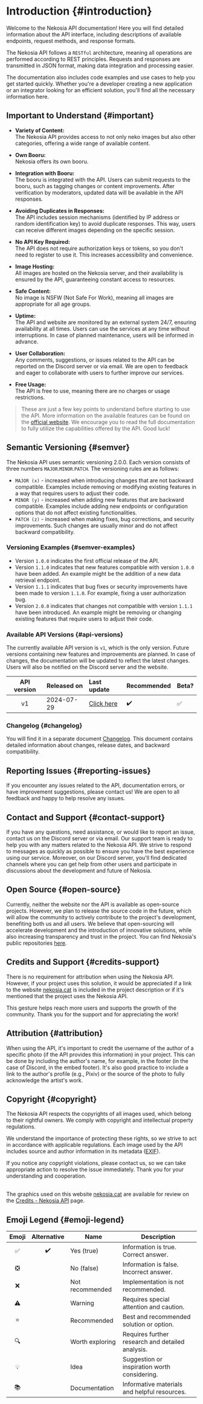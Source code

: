 [//]: # (Title: Introduction - Nekosia API Docs)
[//]: # (Description: Nekosia is a free Neko API for integrating anime content into your projects. With cute anime images and a dedicated Booru, Nekosia has everything you need!)
[//]: # (Tags: introduction, nekosia api introduction, nekosia api docs introduction, nekosia api overview, nekosia api summary, nekosia api guide, nekosia api documentation, nekosia api intro)
[//]: # (Canonical: introduction)
[//]: # (Creation date: 2024-07-29)
[//]: # (Last update: 2025-05-22)
[//]: # (Contributors: N/A)

# Introduction {#introduction}
Welcome to the Nekosia API documentation! Here you will find detailed information about the API interface, including descriptions of available endpoints, request methods, and response formats.

The Nekosia API follows a `RESTful` architecture, meaning all operations are performed according to REST principles.
Requests and responses are transmitted in JSON format, making data integration and processing easier.

The documentation also includes code examples and use cases to help you get started quickly.
Whether you're a developer creating a new application or an integrator looking for an efficient solution, you'll find all the necessary information here.

## Important to Understand {#important}
- **Variety of Content:**  
  The Nekosia API provides access to not only neko images but also other categories, offering a wide range of available content.

- **Own Booru:**  
  Nekosia offers its own booru.

- **Integration with Booru:**  
  The booru is integrated with the API. Users can submit requests to the booru, such as tagging changes or content improvements. After verification by moderators, updated data will be available in the API responses.

- **Avoiding Duplicates in Responses:**  
  The API includes session mechanisms (identified by IP address or random identification key) to avoid duplicate responses. This way, users can receive different images depending on the specific session.

- **No API Key Required:**  
  The API does not require authorization keys or tokens, so you don't need to register to use it. This increases accessibility and convenience.

- **Image Hosting:**  
  All images are hosted on the Nekosia server, and their availability is ensured by the API, guaranteeing constant access to resources.

- **Safe Content:**  
  No image is NSFW (Not Safe For Work), meaning all images are appropriate for all age groups.

- **Uptime:**  
  The API and website are monitored by an external system 24/7, ensuring availability at all times. Users can use the services at any time without interruptions. In case of planned maintenance, users will be informed in advance.

- **User Collaboration:**  
  Any comments, suggestions, or issues related to the API can be reported on the Discord server or via email. We are open to feedback and eager to collaborate with users to further improve our services.

- **Free Usage:**  
  The API is free to use, meaning there are no charges or usage restrictions.

> These are just a few key points to understand before starting to use the API. More information on the available features can be found on the [official website](https://nekosia.cat).
> We encourage you to read the full documentation to fully utilize the capabilities offered by the API. Good luck!

## Semantic Versioning {#semver}
The Nekosia API uses semantic versioning 2.0.0. Each version consists of three numbers `MAJOR`.`MINOR`.`PATCH`. The versioning rules are as follows:
- `MAJOR (x)` - increased when introducing changes that are not backward compatible. Examples include removing or modifying existing features in a way that requires users to adjust their code.
- `MINOR (y)` - increased when adding new features that are backward compatible. Examples include adding new endpoints or configuration options that do not affect existing functionalities.
- `PATCH (z)` - increased when making fixes, bug corrections, and security improvements. Such changes are usually minor and do not affect backward compatibility.

### Versioning Examples {#semver-examples}
- Version `1.0.0` indicates the first official release of the API.
- Version `1.1.0` indicates that new features compatible with version `1.0.0` have been added. An example might be the addition of a new data retrieval endpoint.
- Version `1.1.1` indicates that bug fixes or security improvements have been made to version `1.1.0`. For example, fixing a user authorization bug.
- Version `2.0.0` indicates that changes not compatible with version `1.1.1` have been introduced. An example might be removing or changing existing features that require users to adjust their code.

### Available API Versions {#api-versions}
The currently available API version is `v1`, which is the only version. Future versions containing new features and improvements are planned.
In case of changes, the documentation will be updated to reflect the latest changes. Users will also be notified on the Discord server and the website.

| API version                  | Released on | Last update                                                       | Recommended | Beta? |
|------------------------------|-------------|:------------------------------------------------------------------|-------------|-------|
| <div align="center">v1</div> | 2024-07-29  | [Click here](https://nekosia.cat/documentation?page=changelog#v1) | ✔️          | ✅     |

### Changelog {#changelog}
You will find it in a separate document [Changelog](https://nekosia.cat/documentation?page=changelog). This document contains detailed information about changes, release dates, and backward compatibility.

## Reporting Issues {#reporting-issues}
If you encounter any issues related to the API, documentation errors, or have improvement suggestions, please contact us!
We are open to all feedback and happy to help resolve any issues.

## Contact and Support {#contact-support}
If you have any questions, need assistance, or would like to report an issue, contact us on the Discord server or via email.
Our support team is ready to help you with any matters related to the Nekosia API.
We strive to respond to messages as quickly as possible to ensure you have the best experience using our service.
Moreover, on our Discord server, you'll find dedicated channels where you can get help from other users and participate in discussions about the development and future of Nekosia.

## Open Source {#open-source}
Currently, neither the website nor the API is available as open-source projects.
However, we plan to release the source code in the future, which will allow the community to actively contribute to the project's development, benefiting both us and all users.
We believe that open-sourcing will accelerate development and the introduction of innovative solutions, while also increasing transparency and trust in the project.
You can find Nekosia's public repositories [here](https://github.com/Nekosia-API).

## Credits and Support {#credits-support}
There is no requirement for attribution when using the Nekosia API.
However, if your project uses this solution, it would be appreciated if a link to the website [nekosia.cat](https://nekosia.cat) is included in the project description or if it's mentioned that the project uses the Nekosia API.

This gesture helps reach more users and supports the growth of the community.
Thank you for the support and for appreciating the work!

## Attribution {#attribution}
When using the API, it's important to credit the username of the author of a specific photo (if the API provides this information) in your project.
This can be done by including the author's name, for example, in the footer (in the case of Discord, in the embed footer).
It's also good practice to include a link to the author's profile (e.g., Pixiv) or the source of the photo to fully acknowledge the artist's work.

## Copyright {#copyright}
The Nekosia API respects the copyrights of all images used, which belong to their rightful owners.
We comply with copyright and intellectual property regulations.

We understand the importance of protecting these rights, so we strive to act in accordance with applicable regulations.
Each image used by the API includes source and author information in its metadata ([EXIF](https://www.npmjs.com/package/exiftool-vendored)).

If you notice any copyright violations, please contact us, so we can take appropriate action to resolve the issue immediately.
Thank you for your understanding and cooperation.<br><br>

The graphics used on this website [nekosia.cat](https://nekosia.cat) are available for review on the [Credits - Nekosia API](https://nekosia.cat/credits) page.

## Emoji Legend {#emoji-legend}
| <div align="center">Emoji</div> | <div align="center">Alternative️</div> | Name            | Description                                      |
|---------------------------------|:---------------------------------------|-----------------|--------------------------------------------------|
| <div align="center">✅</div>     | <div align="center">✔️</div>           | Yes (true)      | Information is true. Correct answer.             |
| <div align="center">❎</div>     | ️                                      | No (false)      | Information is false. Incorrect answer.          |
| <div align="center">❌</div>     |                                        | Not recommended | Implementation is not recommended.               |
| <div align="center">⚠️</div>    |                                        | Warning         | Requires special attention and caution.          |
| <div align="center">⭐</div>     |                                        | Recommended     | Best and recommended solution or option.         |
| <div align="center">🔍</div>    |                                        | Worth exploring | Requires further research and detailed analysis. |
| <div align="center">💡</div>    |                                        | Idea            | Suggestion or inspiration worth considering.     |
| <div align="center">📚</div>    |                                        | Documentation   | Informative materials and helpful resources.     |
